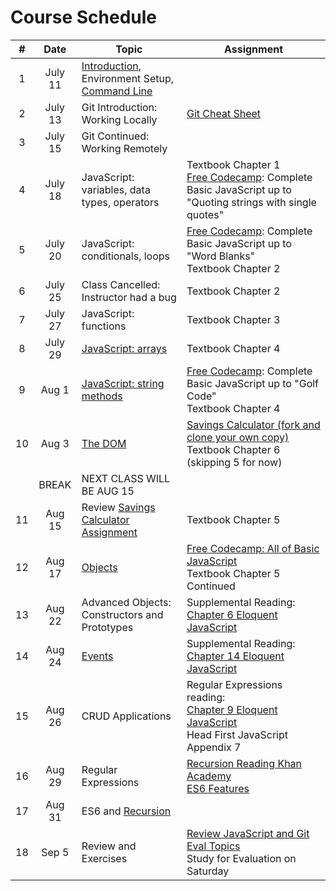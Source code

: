 # Course Schedule

| # |Date   | Topic  | Assignment  |
|:---:|:---:|---|---|
| 1 | July 11  | [Introduction](http://slides.com/aaronrobinson-1/introduction), Environment Setup, [Command Line](http://slides.com/aaronrobinson-1/intro-to-the-mac)  |   |
| 2 | July 13  | Git Introduction: Working Locally | [Git Cheat Sheet](https://education.github.com/git-cheat-sheet-education.pdf)|
| 3 | July 15  | Git Continued: Working Remotely  | |
| 4 | July 18  | JavaScript: variables, data types, operators | Textbook Chapter 1 <br/>[Free Codecamp](https://www.freecodecamp.com/challenges/comment-your-javascript-code): Complete Basic JavaScript up to "Quoting strings with single quotes"|
| 5 | July 20  | JavaScript: conditionals, loops | [Free Codecamp](https://www.freecodecamp.com/challenges/comment-your-javascript-code): Complete Basic JavaScript up to "Word Blanks" <br/> Textbook Chapter 2 |
| 6 | July 25  | Class Cancelled: Instructor had a bug | Textbook Chapter 2 |
| 7 | July 27  | JavaScript: functions | Textbook Chapter 3 |
| 8 | July 29  | [JavaScript: arrays](http://slides.com/aaronrobinson-1/javascript-array-methods) | Textbook Chapter 4 |
| 9 | Aug 1  | [JavaScript: string methods](http://slides.com/aaronrobinson-1/javascript-string-methods) | [Free Codecamp](https://www.freecodecamp.com/challenges/comment-your-javascript-code): Complete Basic JavaScript up to "Golf Code" <br/> Textbook Chapter 4 |
| 10 | Aug 3  | [The DOM](http://slides.com/aaronrobinson-1/javascript-dom#/) | [Savings Calculator (fork and clone your own copy)](https://github.com/robinsonaaron/assignment-savings-calculator) <br/> Textbook Chapter 6 (skipping 5 for now) |
| | BREAK |NEXT CLASS WILL BE AUG 15 | |
| 11 | Aug 15 | Review [Savings Calculator Assignment](https://github.com/robinsonaaron/assignment-savings-calculator) | Textbook Chapter 5 |
| 12 | Aug 17 | [Objects](http://slides.com/aaronrobinson-1/javascript-objects#/) | [Free Codecamp: All of Basic JavaScript](https://www.freecodecamp.com/challenges/comment-your-javascript-code) <br/> Textbook Chapter 5 Continued |
| 13 | Aug 22 | Advanced Objects: Constructors and Prototypes | Supplemental Reading: [Chapter 6 Eloquent JavaScript](http://eloquentjavascript.net/06_object.html) |
| 14 | Aug 24 | [Events](http://slides.com/aaronrobinson-1/javascript-events#/) | Supplemental Reading: [Chapter 14 Eloquent JavaScript](http://eloquentjavascript.net/14_event.html) |
| 15 | Aug 26 | CRUD Applications | Regular Expressions reading:<br/>[Chapter 9 Eloquent JavaScript](http://eloquentjavascript.net/09_regexp.html)<br/>Head First JavaScript Appendix 7 |
| 16 | Aug 29 | Regular Expressions | [Recursion Reading Khan Academy](https://www.khanacademy.org/computing/computer-science/algorithms/recursive-algorithms/a/recursion)<br />[ES6 Features](http://es6-features.org/) |
| 17 | Aug 31 | ES6 and [Recursion](http://slides.com/aaronrobinson-1/javascript-recursion) | |
| 18 | Sep 5 | Review and Exercises | [Review JavaScript and Git Eval Topics](./evaluation_1_topics.md) <br/> Study for Evaluation on Saturday |
